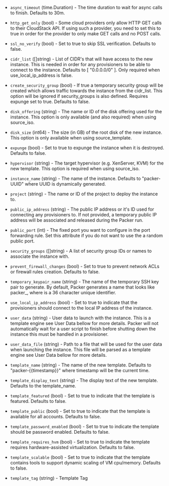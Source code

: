 <!-- Code generated from the comments of the Config struct in builder/cloudstack/config.go; DO NOT EDIT MANUALLY -->

-   `async_timeout` (time.Duration) - The time duration to wait for async calls to
finish. Defaults to 30m.

-   `http_get_only` (bool) - Some cloud providers only allow HTTP GET calls
to their CloudStack API. If using such a provider, you need to set this to
true in order for the provider to only make GET calls and no POST calls.

-   `ssl_no_verify` (bool) - Set to true to skip SSL verification.
Defaults to false.

-   `cidr_list` ([]string) - List of CIDR's that will have access to the new
instance. This is needed in order for any provisioners to be able to
connect to the instance. Defaults to [ "0.0.0.0/0" ]. Only required when
use_local_ip_address is false.

-   `create_security_group` (bool) - If true a temporary security group
will be created which allows traffic towards the instance from the
cidr_list. This option will be ignored if security_groups is also
defined. Requires expunge set to true. Defaults to false.

-   `disk_offering` (string) - The name or ID of the disk offering used for the
instance. This option is only available (and also required) when using
source_iso.

-   `disk_size` (int64) - The size (in GB) of the root disk of the new
instance. This option is only available when using source_template.

-   `expunge` (bool) - Set to true to expunge the instance when it is
destroyed. Defaults to false.

-   `hypervisor` (string) - The target hypervisor (e.g. XenServer, KVM) for
the new template. This option is required when using source_iso.

-   `instance_name` (string) - The name of the instance. Defaults to
"packer-UUID" where UUID is dynamically generated.

-   `project` (string) - The name or ID of the project to deploy the instance
to.

-   `public_ip_address` (string) - The public IP address or it's ID used for
connecting any provisioners to. If not provided, a temporary public IP
address will be associated and released during the Packer run.

-   `public_port` (int) - The fixed port you want to configure in the port
forwarding rule. Set this attribute if you do not want to use the a random
public port.

-   `security_groups` ([]string) - A list of security group IDs or
names to associate the instance with.

-   `prevent_firewall_changes` (bool) - Set to true to prevent network
ACLs or firewall rules creation. Defaults to false.

-   `temporary_keypair_name` (string) - The name of the temporary SSH key pair
to generate. By default, Packer generates a name that looks like
packer_<UUID>, where <UUID> is a 36 character unique identifier.

-   `use_local_ip_address` (bool) - Set to true to indicate that the
provisioners should connect to the local IP address of the instance.

-   `user_data` (string) - User data to launch with the instance. This is a
template engine see User Data bellow for
more details. Packer will not automatically wait for a user script to
finish before shutting down the instance this must be handled in a
provisioner.

-   `user_data_file` (string) - Path to a file that will be used for the user
data when launching the instance. This file will be parsed as a template
engine see User Data bellow for more
details.

-   `template_name` (string) - The name of the new template. Defaults to
"packer-{{timestamp}}" where timestamp will be the current time.

-   `template_display_text` (string) - The display text of the new template.
Defaults to the template_name.

-   `template_featured` (bool) - Set to true to indicate that the template
is featured. Defaults to false.

-   `template_public` (bool) - Set to true to indicate that the template
is available for all accounts. Defaults to false.

-   `template_password_enabled` (bool) - Set to true to indicate the
template should be password enabled. Defaults to false.

-   `template_requires_hvm` (bool) - Set to true to indicate the template
requires hardware-assisted virtualization. Defaults to false.

-   `template_scalable` (bool) - Set to true to indicate that the template
contains tools to support dynamic scaling of VM cpu/memory. Defaults to
false.

-   `template_tag` (string) - Template Tag